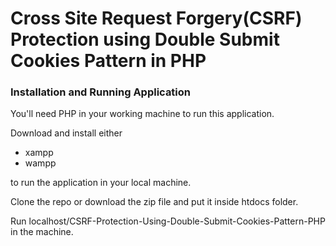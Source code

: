 # Cross Site Request Forgery(CSRF) Protection using Double Submit Cookies Pattern in PHP
### Installation and Running Application

You'll need PHP in your working machine to run this application.

Download and install either

- xampp
- wampp

to run the application in your local machine.

Clone the repo or download the zip file and put it inside htdocs folder.

Run localhost/CSRF-Protection-Using-Double-Submit-Cookies-Pattern-PHP in the machine.
